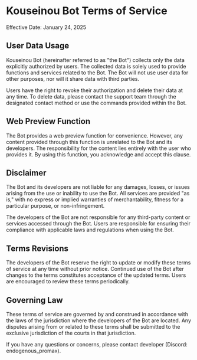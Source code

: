 # Kouseinou Bot Terms of Service  

Effective Date: January 24, 2025  

## User Data Usage  

Kouseinou Bot (hereinafter referred to as "the Bot") collects only the data explicitly authorized by users. The collected data is solely used to provide functions and services related to the Bot. The Bot will not use user data for other purposes, nor will it share data with third parties.  

Users have the right to revoke their authorization and delete their data at any time. To delete data, please contact the support team through the designated contact method or use the commands provided within the Bot.  

## Web Preview Function  

The Bot provides a web preview function for convenience. However, any content provided through this function is unrelated to the Bot and its developers. The responsibility for the content lies entirely with the user who provides it. By using this function, you acknowledge and accept this clause.  

## Disclaimer  

The Bot and its developers are not liable for any damages, losses, or issues arising from the use or inability to use the Bot. All services are provided "as is," with no express or implied warranties of merchantability, fitness for a particular purpose, or non-infringement.  

The developers of the Bot are not responsible for any third-party content or services accessed through the Bot. Users are responsible for ensuring their compliance with applicable laws and regulations when using the Bot.  

## Terms Revisions  

The developers of the Bot reserve the right to update or modify these terms of service at any time without prior notice. Continued use of the Bot after changes to the terms constitutes acceptance of the updated terms. Users are encouraged to review these terms periodically.  

## Governing Law  

These terms of service are governed by and construed in accordance with the laws of the jurisdiction where the developers of the Bot are located. Any disputes arising from or related to these terms shall be submitted to the exclusive jurisdiction of the courts in that jurisdiction.  

If you have any questions or concerns, please contact developer (Discord: endogenous_promax).  